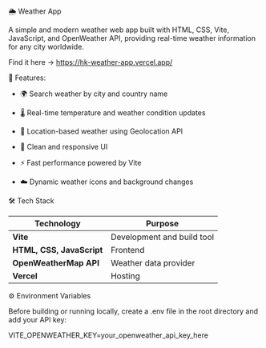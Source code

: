 🌦️ Weather App

A simple and modern weather web app built with HTML, CSS, Vite, JavaScript, and OpenWeather API, providing real-time weather information for any city worldwide.

Find it here -> https://hk-weather-app.vercel.app/

🚀 Features:

* 🌍 Search weather by city and country name

* 🌡️ Real-time temperature and weather condition updates

* 🧭 Location-based weather using Geolocation API

* 🎨 Clean and responsive UI

* ⚡ Fast performance powered by Vite

* ☁️ Dynamic weather icons and background changes

🛠️ Tech Stack

| Technology                | Purpose                    |
| ------------------------- | -------------------------- |
| **Vite**                  | Development and build tool |
| **HTML, CSS, JavaScript** | Frontend                   |
| **OpenWeatherMap API**    | Weather data provider      |
| **Vercel**                | Hosting                    |


⚙️ Environment Variables

Before building or running locally, create a .env file in the root directory and add your API key:

VITE_OPENWEATHER_KEY=your_openweather_api_key_here
